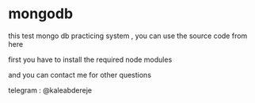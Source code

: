 # mongodb

this test mongo db practicing system , you can use the source code from here

first you have to install the required node modules

and you can contact me for other questions

telegram : @kaleabdereje
